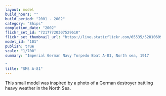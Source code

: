 ```yaml
---
layout: model
build_hours: ""
build_period: "2001 - 2002"
category: "Ships"
completion_date: "2002"
flickr_set_id: "72177720307529610"
flickr_set_thumbnail_url: "https://live.staticflickr.com/65535/52810699312_4e0b15a004_m.jpg"
model_id: "101"
publish: true
scale: "1/700"
summary: "Imperial German Navy Torpedo Boat A-81, North sea, 1917

"
title: "SMS A-81"
---
```


This small model was inspired by a photo of a German destroyer battling heavy weather in the North Sea.
